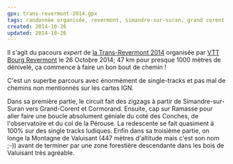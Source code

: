 ```yaml
---
gpx: trans-revermont-2014.gpx
tags: randonnée organisée, revermont, simandre-sur-suran, grand corent, ramasse, conches, villereversure, cormorand, col de la pérouse, valuisant, observatoire, conches
created: 2014-10-26
updated: 2014-10-26
---
```


Il s'agit du pacours *expert* de [la Trans-Revermont
2014](/posts/bilan-trans-revermont-vtt-2014/) organisée par [VTT Bourg
Revermont](http://vtt-bourg-revermont.fr/) le 26 Octobre 2014; 47&nbsp;km pour
presque 1000 mètres de dénivelé, ça commence à faire un bon bout de
chemin&nbsp;!

C'est un superbe parcours avec énormément de single-tracks et pas mal de chemins
non mentionnés sur les cartes IGN.

Dans sa première partie, le circuit fait des zigzags à partir de
Simandre-sur-Suran vers Grand-Corent et Cormorand. Ensuite, cap sur Ramasse pour
aller faire une boucle absolument géniale du coté des Conches, de l'observatoire
et du col de la Pérouse. La redescente se fait quasiment à 100% sur des single
tracks ludiques. Enfin dans sa troisième partie, on longe la Montagne de
Valuisant (447 mètres d'altitude mais c'est son nom ;-)) avant de terminer par
une zone forestière descendante dans les bois de Valuisant très agréable.
